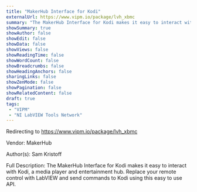 ```yaml
---
title: "MakerHub Interface for Kodi"
externalUrl: https://www.vipm.io/package/lvh_xbmc
summary: "The MakerHub Interface for Kodi makes it easy to interact with Kodi, a media player and entertainment hub."
showSummary: true
showAuthor: false
showEdit: false
showData: false
showViews: false
showReadingTime: false
showWordCount: false
showBreadcrumbs: false
showHeadingAnchors: false
sharingLinks: false
showZenMode: false
showPagination: false
showRelatedContent: false
draft: true
tags:
 - "VIPM"
 - "NI LabVIEW Tools Network"
---
```


Redirecting to https://www.vipm.io/package/lvh_xbmc

Vendor: MakerHub

Author(s): Sam Kristoff
 
Full Description:
The MakerHub Interface for Kodi makes it easy to interact with Kodi, a media player and entertainment hub. Replace your remote control with LabVIEW and send commands to Kodi using this easy to use API.